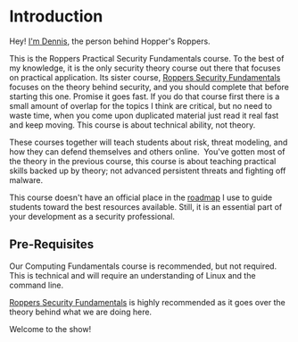 # Introduction

  

Hey! <a href="https://www.hoppersroppers.org/about.html" rel="noopener"
target="_blank">I'm Dennis</a>, the person behind Hopper's Roppers.

This is the Roppers Practical Security Fundamentals course. To the best
of my knowledge, it is the only security theory course out there that
focuses on practical application. Its sister course, [Roppers Security
Fundamentals](https://www.roppers.org/courses/security) focuses on the
theory behind security, and you should complete that before starting
this one. Promise it goes fast. If you do that course first there is a
small amount of overlap for the topics I think are critical, but no need
to waste time, when you come upon duplicated material just read it real
fast and keep moving. This course is about technical ability, not
theory.

These courses together will teach students about risk, threat modeling,
and how they can defend themselves and others online.  You've gotten
most of the theory in the previous course, this course is about teaching
practical skills backed up by theory; not advanced persistent threats
and fighting off malware.

This course doesn't have an official place in the
<a href="https://www.hoppersroppers.org/roadmap/" rel="noopener"
target="_blank">roadmap</a> I use to guide students toward the best
resources available. Still, it is an essential part of your development
as a security professional.

## Pre-Requisites

Our Computing Fundamentals course is recommended, but not required. This
is technical and will require an understanding of Linux and the command
line. 

[Roppers Security
Fundamentals](https://www.roppers.org/courses/security) is highly
recommended as it goes over the theory behind what we are doing here.

Welcome to the show!
